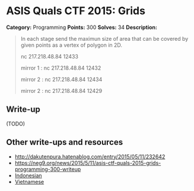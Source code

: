 # ASIS Quals CTF 2015: Grids

**Category:** Programming
**Points:** 300
**Solves:** 34
**Description:**

> In each stage send the maximun size of area that can be covered by given points as a vertex of polygon in 2D.
> 
> nc 217.218.48.84 12433
> 
> mirror 1 : nc 217.218.48.84 12432
> 
> mirror 2 : nc 217.218.48.84 12434
> 
> mirror 2 : nc 217.218.48.84 12429

## Write-up

(TODO)

## Other write-ups and resources

* <http://dakutenpura.hatenablog.com/entry/2015/05/11/232642>
* <https://neg9.org/news/2015/5/11/asis-ctf-quals-2015-grids-programming-300-writeup>
* [Indonesian](https://github.com/rentjongteam/write-ups-2014/tree/master/asis-quals-2015/grids)
* [Vietnamese](https://babyphd.net/2015/05/asis-quals-ctf-2015-grids-writeup/)

